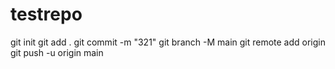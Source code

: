 # testrepo
git init
git add .
git commit -m "321"
git branch -M main
git remote add origin <link>
git push -u origin main 
